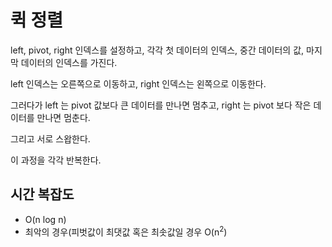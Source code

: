 # 퀵 정렬

left, pivot, right 인덱스를 설정하고, 각각 첫 데이터의 인덱스, 중간 데이터의 값, 마지막 데이터의 인덱스를 가진다.

left 인덱스는 오른쪽으로 이동하고, right 인덱스는 왼쪽으로 이동한다.

그러다가 left 는 pivot 값보다 큰 데이터를 만나면 멈추고, right 는 pivot 보다 작은 데이터를 만나면 멈춘다.

그리고 서로 스왑한다.

이 과정을 각각 반복한다.

## 시간 복잡도 
- O(n log n)
- 최악의 경우(피벗값이 최댓값 혹은 최솟값일 경우 O(n<sup>2</sup>)